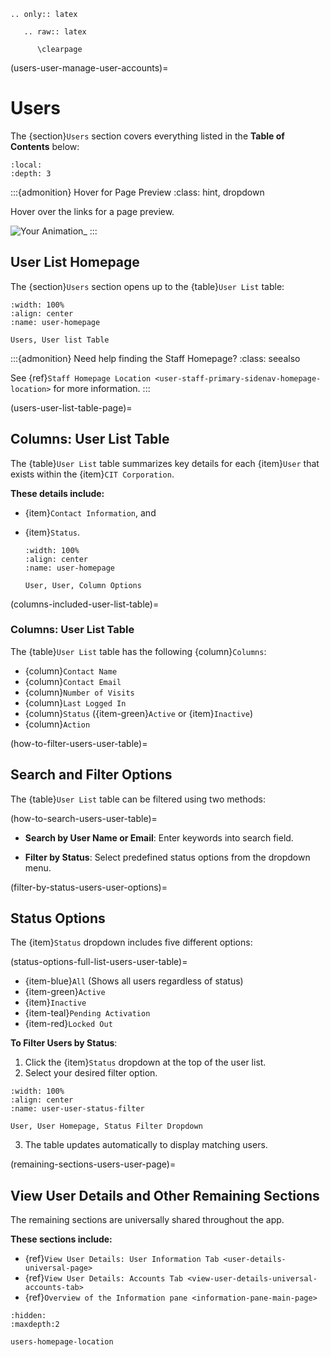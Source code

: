 ```{eval-rst}
.. only:: latex

   .. raw:: latex

      \clearpage
```

(users-user-manage-user-accounts)=
# Users

The {section}`Users` section covers everything listed in the **Table of Contents** below:

```{contents} Table of Contents 
:local:
:depth: 3
```
:::{admonition} Hover for Page Preview
:class: hint, dropdown

Hover over the links for a page preview.

![Your Animation](../../_static/solo_app/Universal/gif/Animation.gif)_
:::

## User List Homepage

The {section}`Users` section opens up to the {table}`User List` table:

```{lazyfigure} ../../_static/solo_app/User/Users/user-user-homepage.webp
:width: 100%
:align: center
:name: user-homepage

Users, User list Table
```


:::{admonition} Need help finding the Staff Homepage?
:class: seealso

See {ref}`Staff Homepage Location <user-staff-primary-sidenav-homepage-location>` for more information.
:::

(users-user-list-table-page)=
## Columns: User List Table

The {table}`User List` table summarizes key details for each {item}`User` that exists within the {item}`CIT Corporation`.

**These details include:**

- {item}`Contact Information`, and
- {item}`Status`.

   ```{lazyfigure} ../../_static/solo_app/User/Users/user-user-column-options.webp
   :width: 100%
   :align: center
   :name: user-homepage

   User, User, Column Options
   ```

(columns-included-user-list-table)=
### Columns: User List Table

The {table}`User List` table has the following {column}`Columns`:

- {column}`Contact Name`
- {column}`Contact Email`
- {column}`Number of Visits`
- {column}`Last Logged In`
- {column}`Status` ({item-green}`Active` or {item}`Inactive`)
- {column}`Action`

(how-to-filter-users-user-table)=
## Search and Filter Options

The {table}`User List` table can be filtered using two methods:

(how-to-search-users-user-table)=
- **Search by User Name or Email**: Enter keywords into search field.

- **Filter by Status**: Select predefined status options from the dropdown menu.

(filter-by-status-users-user-options)=
## Status Options

The {item}`Status` dropdown includes five different options:

(status-options-full-list-users-user-table)=

- {item-blue}`All` (Shows all users regardless of status)
- {item-green}`Active`
- {item}`Inactive`
- {item-teal}`Pending Activation`
- {item-red}`Locked Out`

**To Filter Users by Status**:

1. Click the {item}`Status` dropdown at the top of the user list.
2. Select your desired filter option.

```{lazyfigure} ../../_static/solo_app/User/Users/user-user-status-filter.webp
:width: 100%
:align: center
:name: user-user-status-filter

User, User Homepage, Status Filter Dropdown
```

3. The table updates automatically to display matching users.

(remaining-sections-users-user-page)=
## View User Details and Other Remaining Sections

The remaining sections are universally shared throughout the app. 

**These sections include:**

- {ref}`View User Details: User Information Tab <user-details-universal-page>`
- {ref}`View User Details: Accounts Tab <view-user-details-universal-accounts-tab>`
- {ref}`Overview of the Information pane <information-pane-main-page>`



```{toctree}
:hidden:
:maxdepth:2

users-homepage-location
```